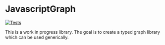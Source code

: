 # JavascriptGraph

[![Tests](https://github.com/TimothyGillespie/JavascriptGraph/actions/workflows/tests.yml/badge.svg)](https://github.com/TimothyGillespie/JavascriptGraph/actions/workflows/tests.yml)

This is a work in progress library. The goal is to create a typed graph library which can be used generically.
